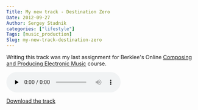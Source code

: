 ```yaml
---
Title: My new track - Destination Zero
Date: 2012-09-27
Author: Sergey Stadnik
categories: ["lifestyle"]
Tags: [music_production]
Slug: my-new-track-destination-zero
---
```


Writing this track was my last assignment for Berklee's Online
[Composing and Producing Electronic Music](http://online.berklee.edu/courses/composing-and-producing-electronic-music-1>) course.

<div>
<audio name="Destination Zero" controls "controls" preload="none">
    Your user agent does not support the HTML5 Audio element.
	<source src="https://ozmoroz-pub.s3.amazonaws.com/music/Destination_Zero.mp3" type='audio/mpeg'>
</audio>
</div>

<a href="https://ozmoroz-pub.s3.amazonaws.com/music/Destination_Zero.mp3" download target="_blank">Download the track</a>
